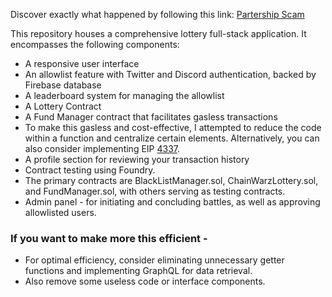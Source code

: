 Discover exactly what happened by following this link: [Partership Scam](https://www.linkedin.com/posts/harendra-shakya_staysafe-scam-crypto-activity-7114235992462520320-_BGX?utm_source=share&utm_medium=member_desktop)

This repository houses a comprehensive lottery full-stack application. It encompasses the following components:

- A responsive user interface
- An allowlist feature with Twitter and Discord authentication, backed by Firebase database
- A leaderboard system for managing the allowlist
- A Lottery Contract
- A Fund Manager contract that facilitates gasless transactions
- To make this gasless and cost-effective, I attempted to reduce the code within a function and centralize certain elements. Alternatively, you can also consider implementing EIP [4337](https://eips.ethereum.org/EIPS/eip-4337).
- A profile section for reviewing your transaction history
- Contract testing using Foundry.
- The primary contracts are BlackListManager.sol, ChainWarzLottery.sol, and FundManager.sol, with others serving as testing contracts.
- Admin panel - for initiating and concluding battles, as well as approving allowlisted users.

### If you want to make more this efficient -
- For optimal efficiency, consider eliminating unnecessary getter functions and implementing GraphQL for data retrieval.
- Also remove some useless code or interface components.
